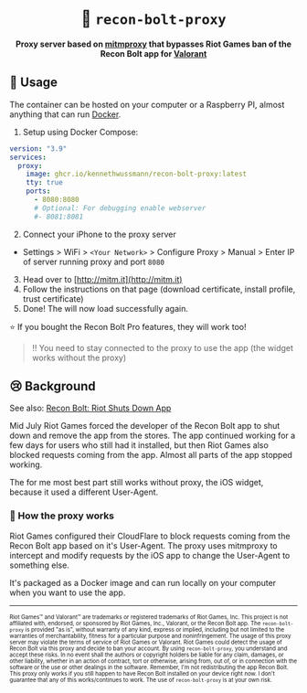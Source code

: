 <div align="center">
  <h1>🏹 <code>recon-bolt-proxy</code></h1>
  <p>
    <strong>Proxy server based on <a href="https://mitmproxy.org/">mitmproxy</a> that bypasses Riot Games ban of the Recon Bolt app for <a href="https://playvalorant.com/">Valorant</a></strong>
  </p>
</div>

## 🚢 Usage

The container can be hosted on your computer or a Raspberry PI, almost anything that can run [Docker](https://www.docker.com/).

1. Setup using Docker Compose:

```YAML
version: "3.9"
services:
  proxy:
    image: ghcr.io/kennethwussmann/recon-bolt-proxy:latest
    tty: true
    ports:
      - 8080:8080
      # Optional: For debugging enable webserver
      #- 8081:8081
```

2. Connect your iPhone to the proxy server

- Settings > WiFi > `<Your Network>` > Configure Proxy > Manual > Enter IP of server running proxy and port `8080`

3. Head over to [http://mitm.it](http://mitm.it)
4. Follow the instructions on that page (download certificate, install profile, trust certificate)
5. Done! The will now load successfully again.

⭐ If you bought the Recon Bolt Pro features, they will work too!

> ‼️ You need to stay connected to the proxy to use the app (the widget works without the proxy)

## 😢 Background

See also: [Recon Bolt: Riot Shuts Down App](https://earlygame.com/valorant/bye-bye-recon-bolt-riot-shuts-down-app-due-to-instalocking)

Mid July Riot Games forced the developer of the Recon Bolt app to shut down and remove the app from the stores.
The app continued working for a few days for users who still had it installed, but then Riot Games also blocked requests coming from the app. Almost all parts of the app stopped working.

The for me most best part still works without proxy, the iOS widget, because it used a different User-Agent.

### 🔮 How the proxy works

Riot Games configured their CloudFlare to block requests coming from the Recon Bolt app based on it's User-Agent. The proxy uses mitmproxy to intercept and modify requests by the iOS app to change the User-Agent to something else.

It's packaged as a Docker image and can run locally on your computer when you want to use the app.

---

<sup><sub>
Riot Games™ and Valorant™ are trademarks or registered trademarks of Riot Games, Inc. This project is not affiliated with, endorsed, or sponsored by Riot Games, Inc., Valorant, or the Recon Bolt app.
The `recon-bolt-proxy` is provided "as is", without warranty of any kind, express or implied, including but not limited to the warranties of merchantability, fitness for a particular purpose and noninfringement.
The usage of this proxy server may violate the terms of service of Riot Games or Valorant. Riot Games could detect the usage of Recon Bolt via this proxy and decide to ban your account. By using `recon-bolt-proxy`, you understand and accept these risks.
In no event shall the authors or copyright holders be liable for any claim, damages, or other liability, whether in an action of contract, tort or otherwise, arising from, out of, or in connection with the software or the use or other dealings in the software.
Remember, I'm not redistributing the app Recon Bolt. This proxy only works if you still happen to have Recon Bolt installed on your device right now. I don't guarantee that any of this works/continues to work.
The use of `recon-bolt-proxy` is at your own risk.
</sub></sup>
